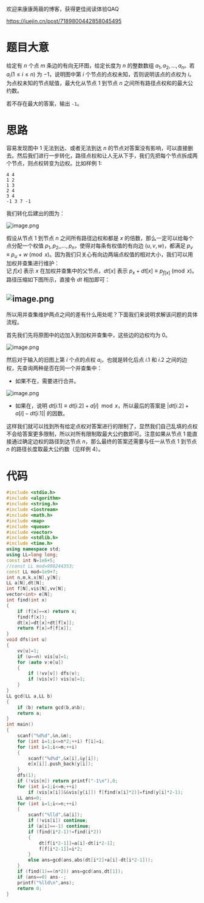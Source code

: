 欢迎来康康蒟蒻的博客，获得更佳阅读体验QAQ

https://juejin.cn/post/7189800442858045495
# 题目大意
给定有 $n$ 个点 $m$ 条边的有向无环图，给定长度为 $n$ 的整数数组 $a_1,a_2,...,a_n$。若 $a_i(1\le i\le n)$ 为 $-1$，说明图中第 $i$ 个节点的点权未知，否则说明该点的点权为 $i$。为点权未知的节点赋值，最大化从节点 $1$ 到节点 $n$ 之间所有路径点权和的最大公约数。

若不存在最大的答案，输出 `-1`。
# 思路
容易发现图中 $1$ 无法到达、或者无法到达 $n$ 的节点对答案没有影响，可以直接删去。然后我们进行一步转化，路径点权和让人无从下手，我们先把每个节点拆成两个节点，则点权转变为边权。比如样例 $1$:
```in
4 4
1 2
1 3
2 4
3 4
-1 3 7 -1
```
我们转化后建出的图为：

![image.png](https://p3-juejin.byteimg.com/tos-cn-i-k3u1fbpfcp/291775a5965443bea41e203534ab4400~tplv-k3u1fbpfcp-watermark.image?)

假设从节点 $1$ 到节点 $n$ 之间所有路径边权和都是 $x$ 的倍数，那么一定可以给每个点分配一个权值 $p_1,p_2,,...,p_n$，使得对每条有权值的有向边 $(u,v,w)$，都满足 $p_v\equiv p_u+w\pmod x$。因为我们只关心有向边两端点权值的相对大小，我们可以用加权并查集进行维护：\
记 $f[x]$ 表示 $x$ 在加权并查集中的父节点，$dt[x]$ 表示 $p_x+dt[x]\equiv p_{f[x]}\pmod x$。\
路径压缩如下图所示，直接令 $dt$ 相加即可：

![image.png](https://p6-juejin.byteimg.com/tos-cn-i-k3u1fbpfcp/51f2c943ea7047b696e9eba91548aea3~tplv-k3u1fbpfcp-watermark.image?)
------
所以用并查集维护两点之间的差有什么用处呢？下面我们来说明求解该问题的具体流程。

首先我们先将原图中的边加入到加权并查集中，这些边的边权均为 $0$。

![image.png](https://p6-juejin.byteimg.com/tos-cn-i-k3u1fbpfcp/4d038e9fdb5c4df8923e37a4f5bce4f3~tplv-k3u1fbpfcp-watermark.image?)

然后对于输入的旧图上第 $i$ 个点的点权 $a_i$，也就是转化后点 $i.1$ 和 $i.2$ 之间的边权，先查询两种是否在同一个并查集中：
- 如果不在，需要进行合并。

![image.png](https://p1-juejin.byteimg.com/tos-cn-i-k3u1fbpfcp/7e17304d9c3d4b39913a607cb51bf185~tplv-k3u1fbpfcp-watermark.image?)
- 如果在，说明 $dt[i.1]\equiv dt[i.2]+a[i]\mod x$，所以最后的答案是 $|dt[i.2]+a[i]-dt[i.1]|$ 的因数。

这样我们就可以找到所有给定点权对答案进行的限制了，显然我们自己乱填的点权不会给答案更多限制，所以对所有限制取最大公约数即可。注意如果从节点 $1$ 能直接通过确定边权的路径到达节点 $n$，那么最终的答案还需要与任一从节点 $1$ 到节点 $n$ 的路径长度取最大公约数（见样例 $4$）。

# 代码
```cpp
#include <stdio.h>
#include <algorithm>
#include <string.h>
#include <iostream>
#include <math.h>
#include <map>
#include <queue>
#include <vector>
#include <stdlib.h>
#include <time.h>
using namespace std;
using LL=long long;
const int N=1e6+5;
//const LL mod=998244353;
const LL mod=1e9+7;
int n,m,k,x[N],y[N];
LL a[N],dt[N];
int f[N],vis[N],vv[N];
vector<int> e[N];
int find(int x)
{
	if (f[x]==x) return x;
	find(f[x]);
	dt[x]=dt[x]+dt[f[x]];
	return f[x]=f[f[x]];
}
void dfs(int u)
{
	vv[u]=1;
	if (u==n) vis[u]=1;
	for (auto v:e[u])
	{
		if (!vv[v]) dfs(v);
		if (vis[v]) vis[u]=1;
	}
}
LL gcd(LL a,LL b)
{
	if (b) return gcd(b,a%b);
	return a;
}
int main()
{
	scanf("%d%d",&n,&m);
	for (int i=1;i<=n*2;++i) f[i]=i;
	for (int i=1;i<=m;++i)
	{
		scanf("%d%d",&x[i],&y[i]);
		e[x[i]].push_back(y[i]);
	}
	dfs(1);
	if (!vis[n]) return printf("-1\n"),0;
	for (int i=1;i<=m;++i)
		if (vis[x[i]]&&vis[y[i]]) f[find(x[i]*2)]=find(y[i]*2-1);
	LL ans=0;
	for (int i=1;i<=n;++i)
	{
		scanf("%lld",&a[i]);
		if (!vis[i]) continue;
		if (a[i]==-1) continue;
		if (find(i*2-1)!=find(i*2))
		{
			dt[f[i*2-1]]=a[i]-dt[i*2-1];
			f[f[i*2-1]]=i*2;
		}
		else ans=gcd(ans,abs(dt[i*2]+a[i]-dt[i*2-1]));
	}
	if (find(1)==(n*2)) ans=gcd(ans,dt[1]);
	if (ans==0) ans--;
	printf("%lld\n",ans);
	return 0;
}
```

